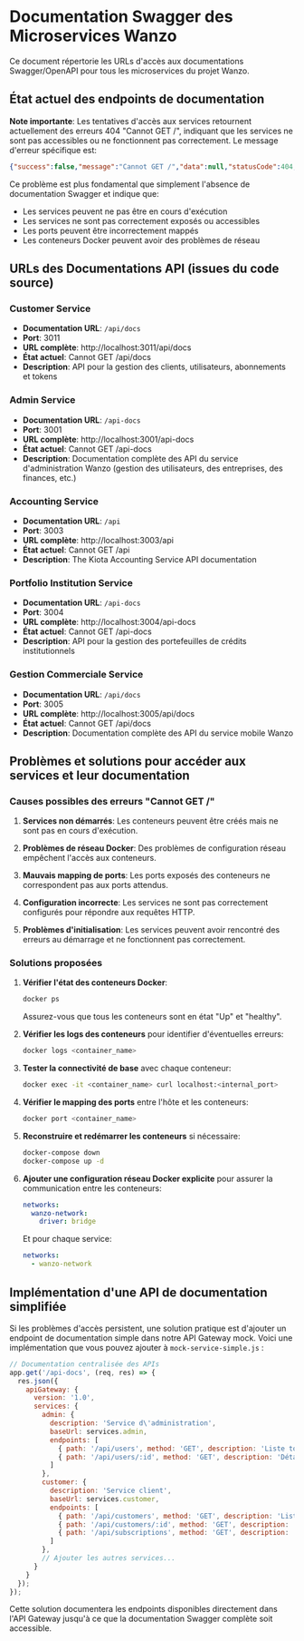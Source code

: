 # Documentation Swagger des Microservices Wanzo

Ce document répertorie les URLs d'accès aux documentations Swagger/OpenAPI pour tous les microservices du projet Wanzo.

## État actuel des endpoints de documentation

**Note importante**: Les tentatives d'accès aux services retournent actuellement des erreurs 404 "Cannot GET /", indiquant que les services ne sont pas accessibles ou ne fonctionnent pas correctement. Le message d'erreur spécifique est:

```json
{"success":false,"message":"Cannot GET /","data":null,"statusCode":404,"error":"Cannot GET /"}
```

Ce problème est plus fondamental que simplement l'absence de documentation Swagger et indique que:
- Les services peuvent ne pas être en cours d'exécution
- Les services ne sont pas correctement exposés ou accessibles
- Les ports peuvent être incorrectement mappés
- Les conteneurs Docker peuvent avoir des problèmes de réseau

## URLs des Documentations API (issues du code source)

### Customer Service
- **Documentation URL**: `/api/docs`
- **Port**: 3011
- **URL complète**: http://localhost:3011/api/docs
- **État actuel**: Cannot GET /api/docs
- **Description**: API pour la gestion des clients, utilisateurs, abonnements et tokens

### Admin Service
- **Documentation URL**: `/api-docs`
- **Port**: 3001
- **URL complète**: http://localhost:3001/api-docs
- **État actuel**: Cannot GET /api-docs
- **Description**: Documentation complète des API du service d'administration Wanzo (gestion des utilisateurs, des entreprises, des finances, etc.)

### Accounting Service
- **Documentation URL**: `/api`
- **Port**: 3003
- **URL complète**: http://localhost:3003/api
- **État actuel**: Cannot GET /api
- **Description**: The Kiota Accounting Service API documentation

### Portfolio Institution Service
- **Documentation URL**: `/api-docs`
- **Port**: 3004
- **URL complète**: http://localhost:3004/api-docs
- **État actuel**: Cannot GET /api-docs
- **Description**: API pour la gestion des portefeuilles de crédits institutionnels

### Gestion Commerciale Service
- **Documentation URL**: `/api/docs`
- **Port**: 3005
- **URL complète**: http://localhost:3005/api/docs
- **État actuel**: Cannot GET /api/docs
- **Description**: Documentation complète des API du service mobile Wanzo

## Problèmes et solutions pour accéder aux services et leur documentation

### Causes possibles des erreurs "Cannot GET /"

1. **Services non démarrés**: Les conteneurs peuvent être créés mais ne sont pas en cours d'exécution.

2. **Problèmes de réseau Docker**: Des problèmes de configuration réseau empêchent l'accès aux conteneurs.

3. **Mauvais mapping de ports**: Les ports exposés des conteneurs ne correspondent pas aux ports attendus.

4. **Configuration incorrecte**: Les services ne sont pas correctement configurés pour répondre aux requêtes HTTP.

5. **Problèmes d'initialisation**: Les services peuvent avoir rencontré des erreurs au démarrage et ne fonctionnent pas correctement.

### Solutions proposées

1. **Vérifier l'état des conteneurs Docker**:
   ```bash
   docker ps
   ```
   Assurez-vous que tous les conteneurs sont en état "Up" et "healthy".

2. **Vérifier les logs des conteneurs** pour identifier d'éventuelles erreurs:
   ```bash
   docker logs <container_name>
   ```

3. **Tester la connectivité de base** avec chaque conteneur:
   ```bash
   docker exec -it <container_name> curl localhost:<internal_port>
   ```

4. **Vérifier le mapping des ports** entre l'hôte et les conteneurs:
   ```bash
   docker port <container_name>
   ```

5. **Reconstruire et redémarrer les conteneurs** si nécessaire:
   ```bash
   docker-compose down
   docker-compose up -d
   ```

6. **Ajouter une configuration réseau Docker explicite** pour assurer la communication entre les conteneurs:
   ```yaml
   networks:
     wanzo-network:
       driver: bridge
   ```
   Et pour chaque service:
   ```yaml
   networks:
     - wanzo-network
   ```

## Implémentation d'une API de documentation simplifiée

Si les problèmes d'accès persistent, une solution pratique est d'ajouter un endpoint de documentation simple dans notre API Gateway mock. Voici une implémentation que vous pouvez ajouter à `mock-service-simple.js` :

```javascript
// Documentation centralisée des APIs
app.get('/api-docs', (req, res) => {
  res.json({
    apiGateway: {
      version: '1.0',
      services: {
        admin: {
          description: 'Service d\'administration',
          baseUrl: services.admin,
          endpoints: [
            { path: '/api/users', method: 'GET', description: 'Liste tous les utilisateurs' },
            { path: '/api/users/:id', method: 'GET', description: 'Détails d\'un utilisateur' }
          ]
        },
        customer: {
          description: 'Service client',
          baseUrl: services.customer,
          endpoints: [
            { path: '/api/customers', method: 'GET', description: 'Liste tous les clients' },
            { path: '/api/customers/:id', method: 'GET', description: 'Détails d\'un client' },
            { path: '/api/subscriptions', method: 'GET', description: 'Liste tous les abonnements' }
          ]
        },
        // Ajouter les autres services...
      }
    }
  });
});
```

Cette solution documentera les endpoints disponibles directement dans l'API Gateway jusqu'à ce que la documentation Swagger complète soit accessible.
